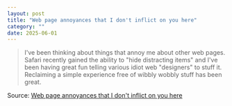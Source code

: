 ```yaml
---
layout: post
title: "Web page annoyances that I don't inflict on you here"
category: ""
date: 2025-06-01
---
```


>I've been thinking about things that annoy me about other web pages. Safari recently gained the ability to "hide distracting items" and I've been having great fun telling various idiot web "designers" to stuff it. Reclaiming a simple experience free of wibbly wobbly stuff has been great. 

Source: [Web page annoyances that I don't inflict on you here](https://rachelbythebay.com/w/2025/01/04/cruft/)
